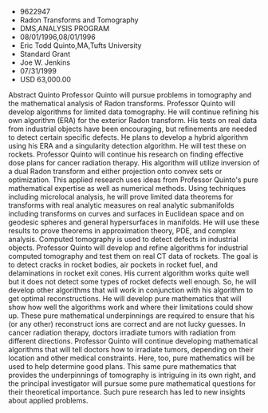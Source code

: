 
* 9622947
* Radon Transforms and Tomography
* DMS,ANALYSIS PROGRAM
* 08/01/1996,08/01/1996
* Eric Todd Quinto,MA,Tufts University
* Standard Grant
* Joe W. Jenkins
* 07/31/1999
* USD 63,000.00

Abstract Quinto Professor Quinto will pursue problems in tomography and the
mathematical analysis of Radon transforms. Professor Quinto will develop
algorithms for limited data tomography. He will continue refining his own
algorithm (ERA) for the exterior Radon transform. His tests on real data from
industrial objects have been encouraging, but refinements are needed to detect
certain specific defects. He plans to develop a hybrid algorithm using his ERA
and a singularity detection algorithm. He will test these on rockets. Professor
Quinto will continue his research on finding effective dose plans for cancer
radiation therapy. His algorithm will utilize inversion of a dual Radon
transform and either projection onto convex sets or optimization. This applied
research uses ideas from Professor Quinto's pure mathematical expertise as well
as numerical methods. Using techniques including microlocal analysis, he will
prove limited data theorems for transforms with real analytic measures on real
analytic submanifolds including transforms on curves and surfaces in Euclidean
space and on geodesic spheres and general hypersurfaces in manifolds. He will
use these results to prove theorems in approximation theory, PDE, and complex
analysis. Computed tomography is used to detect defects in industrial objects.
Professor Quinto will develop and refine algorithms for industrial computed
tomography and test them on real CT data of rockets. The goal is to detect
cracks in rocket bodies, air pockets in rocket fuel, and delaminations in rocket
exit cones. His current algorithm works quite well but it does not detect some
types of rocket defects well enough. So, he will develop other algorithms that
will work in conjunction with his algorithm to get optimal reconstructions. He
will develop pure mathematics that will show how well the algorithms work and
where their limitations could show up. These pure mathematical underpinnings are
required to ensure that his (or any other) reconstruct ions are correct and are
not lucky guesses. In cancer radiation therapy, doctors irradiate tumors with
radiation from different directions. Professor Quinto will continue developing
mathematical algorithms that will tell doctors how to irradiate tumors,
depending on their location and other medical constraints. Here, too, pure
mathematics will be used to help determine good plans. This same pure
mathematics that provides the underpinnings of tomography is intriguing in its
own right, and the principal investigator will pursue some pure mathematical
questions for their theoretical importance. Such pure research has led to new
insights about applied problems.
